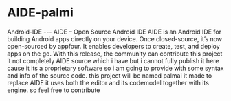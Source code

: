 # AIDE-palmi
Android-IDE ---  AIDE – Open Source Android IDE AIDE is an Android IDE for building Android apps directly on your device. Once closed-source, it’s now open-sourced by appfour. It enables developers to create, test, and deploy apps on the go. With this release, the community can contribute
this project it not completely AIDE source which i have but i cannot fully publish it here cause it its a proprietary software so i am going to provide with some syntax and info of the source code. this project will be named palmai it made to replace AIDE it uses both the editor and its codemodel together with its engine. so feel free to contribute
